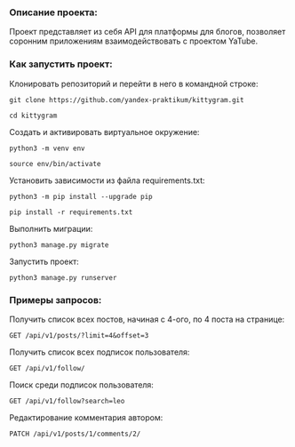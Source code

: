### Описание проекта:

Проект представляет из себя API для платформы для блогов,
позволяет соронним приложениям взаимодействовать с проектом YaTube.

### Как запустить проект:

Клонировать репозиторий и перейти в него в командной строке:

```
git clone https://github.com/yandex-praktikum/kittygram.git
```

```
cd kittygram
```

Cоздать и активировать виртуальное окружение:

```
python3 -m venv env
```

```
source env/bin/activate
```

Установить зависимости из файла requirements.txt:

```
python3 -m pip install --upgrade pip
```

```
pip install -r requirements.txt
```

Выполнить миграции:

```
python3 manage.py migrate
```

Запустить проект:

```
python3 manage.py runserver
```

### Примеры запросов:

Получить список всех постов, начиная с 4-ого, по 4 поста на странице:

```
GET /api/v1/posts/?limit=4&offset=3
```

Получить список всех подписок пользователя:

```
GET /api/v1/follow/
```

Поиск среди подписок пользователя:

```
GET /api/v1/follow?search=leo
```

Редактирование комментария автором:

```
PATCH /api/v1/posts/1/comments/2/
``` 